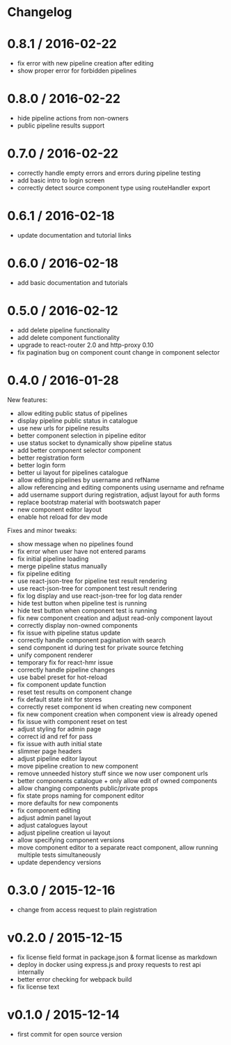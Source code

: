 # Changelog

0.8.1 / 2016-02-22
==================

  * fix error with new pipeline creation after editing
  * show proper error for forbidden pipelines

0.8.0 / 2016-02-22
==================

  * hide pipeline actions from non-owners
  * public pipeline results support

0.7.0 / 2016-02-22
==================

  * correctly handle empty errors and errors during pipeline testing
  * add basic intro to login screen
  * correctly detect source component type using routeHandler export

0.6.1 / 2016-02-18
==================

  * update documentation and tutorial links

0.6.0 / 2016-02-18
==================

  * add basic documentation and tutorials

0.5.0 / 2016-02-12
==================

  * add delete pipeline functionality
  * add delete component functionality
  * upgrade to react-router 2.0 and http-proxy 0.10
  * fix pagination bug on component count change in component selector

0.4.0 / 2016-01-28
==================

New features:
  * allow editing public status of pipelines
  * display pipeline public status in catalogue
  * use new urls for pipeline results
  * better component selection in pipeline editor
  * use status socket to dynamically show pipeline status
  * add better component selector component
  * better registration form
  * better login form
  * better ui layout for pipelines catalogue
  * allow editing pipelines by username and refName
  * allow referencing and editing components using username and refname
  * add username support during registration, adjust layout for auth forms
  * replace bootstrap material with bootswatch paper
  * new component editor layout
  * enable hot reload for dev mode

Fixes and minor tweaks:
  * show message when no pipelines found
  * fix error when user have not entered params
  * fix initial pipeline loading
  * merge pipeline status manually
  * fix pipeline editing
  * use react-json-tree for pipeline test result rendering
  * use react-json-tree for component test result rendering
  * fix log display and use react-json-tree for log data render
  * hide test button when pipeline test is running
  * hide test button when component test is running
  * fix new component creation and adjust read-only component layout
  * correctly display non-owned components
  * fix issue with pipeline status update
  * correctly handle component pagination with search
  * send component id during test for private source fetching
  * unify component renderer
  * temporary fix for react-hmr issue
  * correctly handle pipeline changes
  * use babel preset for hot-reload
  * fix component update function
  * reset test results on component change
  * fix default state init for stores
  * correctly reset component id when creating new component
  * fix new component creation when component view is already opened
  * fix issue with component reset on test
  * adjust styling for admin page
  * correct id and ref for pass
  * fix issue with auth initial state
  * slimmer page headers
  * adjust pipeline editor layout
  * move pipeline creation to new component
  * remove unneeded history stuff since we now user component urls
  * better components catalogue + only allow edit of owned components
  * allow changing components public/private props
  * fix state props naming for component editor
  * more defaults for new components
  * fix component editing
  * adjust admin panel layout
  * adjust catalogues layout
  * adjust pipeline creation ui layout
  * allow specifying component versions
  * move component editor to a separate react component, allow running multiple tests simultaneously
  * update dependency versions

0.3.0 / 2015-12-16
==================

  * change from access request to plain registration

v0.2.0 / 2015-12-15
===================

  * fix license field format in package.json & format license as markdown
  * deploy in docker using express.js and proxy requests to rest api internally
  * better error checking for webpack build
  * fix license text

v0.1.0 / 2015-12-14
===================

  * first commit for open source version

